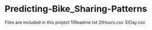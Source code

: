 # Predicting-Bike_Sharing-Patterns



Files are included in this project
1)Readme.txt
2)Hours.csv
3)Day.csv
